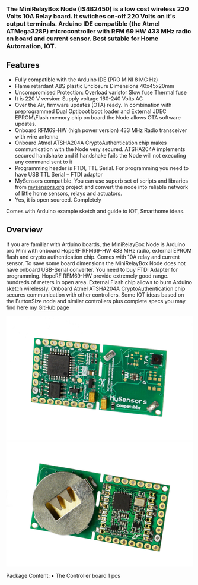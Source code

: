 

### The MiniRelayBox Node (IS4B2450) is a low cost wireless 220 Volts 10A Relay board. It switches on-off 220 Volts on it's output terminals. Arduino IDE compatible (the Atmel ATMega328P) microcontroller with RFM 69 HW 433 MHz radio on board and current sensor. Best sutable for Home Automation, IOT.


## Features
- Fully compatible with the Arduino IDE (PRO MINI 8 MG Hz)
- Flame retardant ABS plastic Enclosure Dimensions 40x45x20mm
- Uncompromised Protection:
   Overload varistor
   Slow fuse
   Thermal fuse
- It is 220 V version: Supply voltage 160-240 Volts AC
- Over the Air, firmware updates (OTA) ready. In combination with preprogrammed Dual Optiboot boot loader and External JDEC  EPROM\Flash memory chip on board the Node allows OTA software updates.
- Onboard RFM69-HW (high power version) 433 MHz Radio transceiver  with wire antenna
- Onboard Atmel ATSHA204A CryptoAuthentication chip makes communication with the Node very secured. ATSHA204A implements secured handshake and if handshake fails the Node will not executing any command sent to it
- Programming header is FTDI, TTL Serial. For programming you need to have  USB TTL Serial – FTDI adaptor
- MySensors compatible. You can use superb set of scripts and libraries from [mysensors.org](http://www.mysensors.org) project  and convert the node into reliable network of little home sensors, relays and actuators.
- Yes, it is open sourced. Completely

Comes with Arduino example sketch and guide to IOT, Smarthome ideas.

## Overview
If you are familiar with Arduino boards, the MiniRelayBox Node is Arduino pro Mini with onboard HopeRF RFM69-HW 433 MHz radio, external EPROM flash and crypto authentication chip. Comes with 10A relay and current sensor. To save some board dimensions the MiniRelayBox Node does not have onboard USB-Serial converter. You need to buy FTDI Adapter for programming. HopeRF RFM69-HW provide extremely good range.  hundreds of meters in open area. External Flash chip allows to burn Arduino sketch wirelessly. Onboard Atmel ATSHA204A CryptoAuthentication chip secures communication with other controllers. Some IOT ideas based on the ButtonSize node and similar controllers plus complete specs you may find here [my GitHub page](https://github.com/EasySensors/ButtonSizeNode)


![enter image description here](https://github.com/EasySensors/ButtonSizeNode/blob/master/pics/bs1.jpg?raw=true)
![enter image description here](https://github.com/EasySensors/ButtonSizeNode/blob/master/pics/bs2.jpg?raw=true)
 
Package Content:
•	The Controller board 1 pcs  

  
